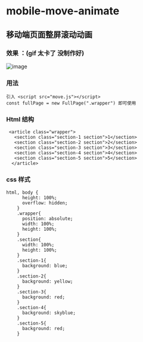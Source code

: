 # mobile-move-animate
## 移动端页面整屏滚动动画
### 效果 ：(gif 太卡了 没制作好)
![image](https://github.com/issochen/mobile-move-animate/blob/master/1.2019-01-07%2023_28_14.gif)

### 用法
    引入 <script src="move.js"></script>  
    const fullPage = new FullPage(".wrapper") 即可使用 
### Html 结构
```
 <article class="wrapper">
   <section class="section-1 section">1</section>
   <section class="section-2 section">2</section>
   <section class="section-3 section">3</section>
   <section class="section-4 section">4</section>
   <section class="section-5 section">5</section>
  </article>
```
### css 样式 
```
html, body {
      height: 100%;
      overflow: hidden;
    }
    .wrapper{
      position: absolute;
      width: 100%;
      height: 100%;
    }
    .section{
      width: 100%;
      height: 100%;
    }
    .section-1{
      background: blue;
    }
    .section-2{
      background: yellow;
    }
    .section-3{
      background: red;
    }
    .section-4{
      background: skyblue;
    }
    .section-5{
      background: red;
    }
```
